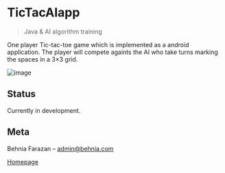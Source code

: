 # TicTacAIapp
> Java & AI algorithm training

One player Tic-tac-toe game which is implemented as a android application. The player will compete againts the AI who take turns marking the spaces in a 3×3 grid.

![image](https://user-images.githubusercontent.com/22538033/51209272-2dcb9a80-1910-11e9-91d9-fb2b0c12f3be.png)




## Status

Currently in development.

## Meta

Behnia Farazan –  admin@behnia.com

[Homepage](https://behnia.me)

